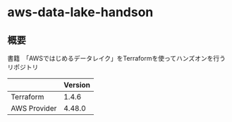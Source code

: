 # aws-data-lake-handson

## 概要
書籍　「AWSではじめるデータレイク」をTerraformを使ってハンズオンを行うリポジトリ

|              | Version |
| ------------ | ------- |
| Terraform    | 1.4.6   |
| AWS Provider | 4.48.0  |